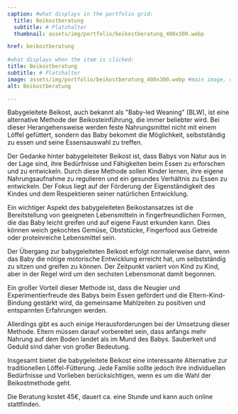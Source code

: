 ```yaml
---
caption: #what displays in the portfolio grid:
  title: Beikostberatung
  subtitle: # Platzhalter
  thumbnail: assets/img/portfolio/beikostberatung_400x300.webp

href: beikostberatung
  
#what displays when the item is clicked:
title: Beikostberatung
subtitle: # Platzhalter
image: assets/img/portfolio/beikostberatung_400x300.webp #main image, can be a link or a file in assets/img/portfolio
alt: Beikostberatung

---
```


Babygeleitete Beikost, auch bekannt als "Baby-led Weaning" (BLW), ist eine alternative Methode der Beikosteinführung, die immer beliebter wird. Bei dieser Herangehensweise werden feste Nahrungsmittel nicht mit einem Löffel gefüttert, sondern das Baby bekommt die Möglichkeit, selbstständig zu essen und seine Essensauswahl zu treffen.

Der Gedanke hinter babygeleiteter Beikost ist, dass Babys von Natur aus in der Lage sind, ihre Bedürfnisse und Fähigkeiten beim Essen zu erforschen und zu entwickeln. Durch diese Methode sollen Kinder lernen, ihre eigene Nahrungsaufnahme zu regulieren und ein gesundes Verhältnis zu Essen zu entwickeln. Der Fokus liegt auf der Förderung der Eigenständigkeit des Kindes und dem Respektieren seiner natürlichen Entwicklung.

Ein wichtiger Aspekt des babygeleiteten Beikostansatzes ist die Bereitstellung von geeigneten Lebensmitteln in fingerfreundlichen Formen, die das Baby leicht greifen und auf eigene Faust erkunden kann. Dies können weich gekochtes Gemüse, Obststücke, Fingerfood aus Getreide oder proteinreiche Lebensmittel sein.

Der Übergang zur babygeleiteten Beikost erfolgt normalerweise dann, wenn das Baby die nötige motorische Entwicklung erreicht hat, um selbstständig zu sitzen und greifen zu können. Der Zeitpunkt variiert von Kind zu Kind, aber in der Regel wird um den sechsten Lebensmonat damit begonnen.

Ein großer Vorteil dieser Methode ist, dass die Neugier und Experimentierfreude des Babys beim Essen gefördert und die Eltern-Kind-Bindung gestärkt wird, da gemeinsame Mahlzeiten zu positiven und entspannten Erfahrungen werden.

Allerdings gibt es auch einige Herausforderungen bei der Umsetzung dieser Methode. Eltern müssen darauf vorbereitet sein, dass anfangs mehr Nahrung auf dem Boden landet als im Mund des Babys. Sauberkeit und Geduld sind daher von großer Bedeutung.

Insgesamt bietet die babygeleitete Beikost eine interessante Alternative zur traditionellen Löffel-Fütterung. Jede Familie sollte jedoch ihre individuellen Bedürfnisse und Vorlieben berücksichtigen, wenn es um die Wahl der Beikostmethode geht.

Die Beratung kostet 45€, dauert ca. eine Stunde und kann auch online stattfinden.
